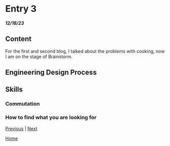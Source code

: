 # Entry 3
##### 12/18/23

## Content 
For the first and second blog, I talked about the problems with cooking, now I am on the stage of Brainstorm.


## Engineering Design Process

## Skills 

### Commutation


### How to find what you are looking for





[Previous](entry02.md) | [Next](entry04.md)

[Home](../README.md)
